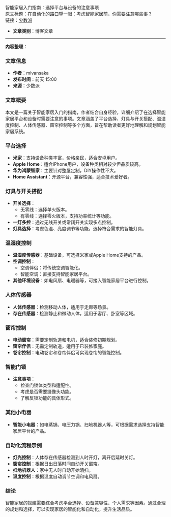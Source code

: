 智能家居入门指南：选择平台与设备的注意事项  
  原文标题：在自动化的路口望一眼：考虑智能家居前，你需要注意哪些事？  
  链接：[少数派](https://sspai.com/post/95234)

- **文章类别**：博客文章

---

**内容整理**：

### 文章信息
- **作者**：mivansaka
- **发布时间**：前天 15:00
- **来源**：少数派

### 文章概要
本文是一篇关于智能家居入门的指南，作者结合自身经验，详细介绍了在选择智能家居平台和设备时需要注意的事项。文章涵盖了平台选择、灯具与开关搭配、温湿度控制、人体传感器、窗帘控制等多个方面，旨在帮助读者更好地理解和规划智能家居系统。

### 平台选择
- **米家**：支持设备种类丰富，价格亲民，适合安卓用户。
- **Apple Home**：适合iPhone用户，设备种类相对较少但品质较高。
- **华为鸿蒙智家**：主要针对整屋定制，DIY操作性不大。
- **Home Assistant**：开源平台，兼容性强，适合技术爱好者。

### 灯具与开关搭配
- **开关选择**：
  - 无零线：选择单火版本。
  - 有零线：选择零火版本，支持功率统计等功能。
- **一灯多控**：通过无线开关或常闭开关实现多点控制。
- **灯具选择**：考虑色温、亮度调节等功能，选择符合需求的智能灯具。

### 温湿度控制
- **温湿度传感器**：基础设备，可选择米家或Apple Home支持的产品。
- **空调控制**：
  - 空调伴侣：将传统空调智能化。
  - 智能空调：直接支持智能家居平台。
- **其他环境设备**：如电风扇、电暖器等，可接入智能家居平台进行控制。

### 人体传感器
- **人体传感器**：检测移动人体，适用于走廊等场景。
- **存在传感器**：检测静止和微动人体，适用于客厅、卧室等区域。

### 窗帘控制
- **电动窗帘**：需要定制轨道和电机，适合装修初期规划。
- **窗帘伴侣**：无需定制轨道，适用于已装修家庭。
- **卷帘控制**：电动卷帘和卷帘伴侣可实现卷帘的智能控制。

### 智能门锁
- **注意事项**：
  - 检查门锁体类型和适配性。
  - 考虑是否需要摄像头功能。
  - 了解反锁功能的具体形式。

### 其他小电器
- **智能小电器**：如电蒸锅、电压力锅、扫地机器人等，可根据需求选择支持智能家居平台的产品。

### 自动化流程示例
- **灯光控制**：人体存在传感器检测到人时开灯，离开后延时关灯。
- **窗帘控制**：根据日出日落时间自动开关窗帘。
- **扫地机器人**：家中无人时自动开始清扫。
- **温度控制**：根据温度自动调节空调和电风扇。

### 结论
智能家居的搭建需要综合考虑平台选择、设备兼容性、个人需求等因素。通过合理的规划和选择，可以实现家居的智能化和自动化，提升生活品质。